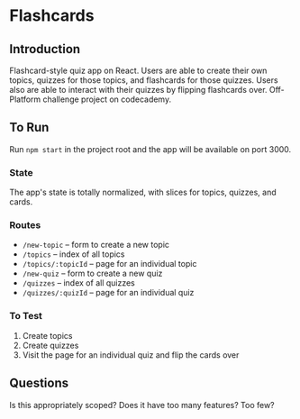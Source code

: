 # Flashcards
## Introduction
Flashcard-style quiz app on React.  Users are able to create their own topics, quizzes for those topics, and flashcards for those quizzes. Users also are able to interact with their quizzes by flipping flashcards over. Off-Platform challenge project on codecademy.

## To Run

Run `npm start` in the project root and the app will be available on port 3000.

### State

The app's state is totally normalized, with slices for topics, quizzes, and cards.

### Routes

- `/new-topic` – form to create a new topic
- `/topics` – index of all topics
- `/topics/:topicId` – page for an individual topic
- `/new-quiz` – form to create a new quiz
- `/quizzes` – index of all quizzes
- `/quizzes/:quizId` – page for an individual quiz

### To Test

1. Create topics
2. Create quizzes
3. Visit the page for an individual quiz and flip the cards over

## Questions

Is this appropriately scoped? Does it have too many features? Too few?
